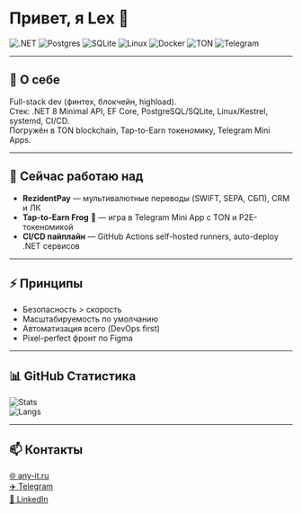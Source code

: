 # Привет, я Lex 👋

![.NET](https://img.shields.io/badge/.NET-8-blueviolet?logo=dotnet)
![Postgres](https://img.shields.io/badge/PostgreSQL-336791?logo=postgresql)
![SQLite](https://img.shields.io/badge/SQLite-07405e?logo=sqlite)
![Linux](https://img.shields.io/badge/Linux-Debian-red?logo=linux)
![Docker](https://img.shields.io/badge/Docker-2496ED?logo=docker)
![TON](https://img.shields.io/badge/TON-Blockchain-blue?logo=ton)
![Telegram](https://img.shields.io/badge/Telegram-MiniApp-26A5E4?logo=telegram)

---

## 🚀 О себе
Full-stack dev (финтех, блокчейн, highload).  
Стек: .NET 8 Minimal API, EF Core, PostgreSQL/SQLite, Linux/Kestrel, systemd, CI/CD.  
Погружён в TON blockchain, Tap-to-Earn токеномику, Telegram Mini Apps.  

---

## 🔭 Сейчас работаю над
- **RezidentPay** — мультивалютные переводы (SWIFT, SEPA, СБП), CRM и ЛК  
- **Tap-to-Earn Frog** 🐸 — игра в Telegram Mini App с TON и P2E-токеномикой  
- **CI/CD пайплайн** — GitHub Actions self-hosted runners, auto-deploy .NET сервисов  

---

## ⚡ Принципы
- Безопасность > скорость  
- Масштабируемость по умолчанию  
- Автоматизация всего (DevOps first)  
- Pixel-perfect фронт по Figma  

---

## 📊 GitHub Статистика
![Stats](https://github-readme-stats.vercel.app/api?username=USERNAME&show_icons=true&theme=dark)  
![Langs](https://github-readme-stats.vercel.app/api/top-langs/?username=USERNAME&layout=compact&theme=dark)

---

## 📫 Контакты
[🌐 any-it.ru](https://any-it.ru)  
[✈️ Telegram](https://t.me/username)  
[💼 LinkedIn](https://linkedin.com/in/username)  
